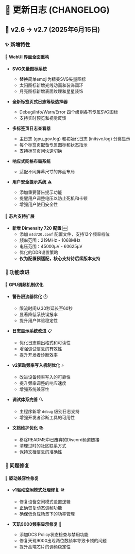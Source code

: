 # 📝 更新日志 (CHANGELOG)

## 🎯 v2.6 → v2.7 (2025年6月15日)

### ✨ 新增特性

#### 🎨 WebUI 界面全面重构
- **SVG矢量图标系统** 
  - 替换简单emoji为精美SVG矢量图标
  - 太阳图标新增光线动画和装饰圆环
  - 月亮图标新增表面纹理和星星装饰

- **全新标签页式日志等级选择器**
  - Debug/Info/Warn/Error 四个级别各有专属SVG图标
  - 支持实时预览和视觉反馈

- **多标签页日志查看器**
  - 主日志 (gpu_gov.log) 和初始化日志 (initsvc.log) 分离显示
  - 每个标签页配备专属图标和状态指示
  - 支持标签页间快速切换

- **响应式网格布局系统**
  - 适配不同屏幕尺寸的界面布局

- **用户安全提示系统** ⚠️
  - 添加重要警告提示功能
  - 提醒用户调整电压以防止死机和卡顿
  - 增强用户使用安全性

#### 📱 芯片支持扩展
- **新增 Dimensity 720 配置** 🆕
  - 添加 `mtd720.conf` 配置文件，支持12个频率档位
  - 频率范围：219MHz - 1068MHz  
  - 电压范围：45000μV - 60625μV
  - 优化的DDR设置策略
  - **仅为配置预适配，核心支持待后续版本支持**

### 🔧 功能改进

#### 🎯 GPU调频机制优化
- **警告限流器优化** ⏱️
  - 限流时间从30秒延长至60秒
  - 显著降低系统误报率
  - 提升用户体验稳定性

- **日志显示系统改进** 📋
  - 优化日志输出格式和可读性
  - 增强调试信息的有效性
  - 提升开发者诊断效率

- **v2驱动频率写入机制优化** ⚡
  - 改进设备频率写入的可靠性
  - 提升频率调整的响应速度
  - 增强系统兼容性

- **调试体系完善** 🔍
  - 主程序新增 `debug` 级别日志支持
  - 增强开发者诊断工具的可用性

- **文档维护优化** 📚
  - 移除README中已废弃的Discord频道链接
  - 清理过时的社区联系方式
  - 保持文档信息的准确性

### 🐛 问题修复

#### 🔄 驱动兼容性修复
- **v1驱动空闲模式处理修复** 🛠️
  - 修复设备空闲模式设置逻辑
  - 正确恢复动态调频功能
  - 确保低负载场景下的功率管理

- **天玑9000频率显示修复** 🔧
  - 添加DCS Policy状态检查与禁用功能
  - 修复天玑9000出现两位数频率导致卡顿的问题
  - 提升高端芯片的调频稳定性



